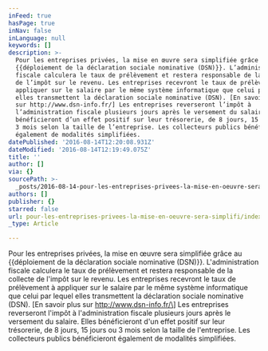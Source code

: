 ```yaml
---
inFeed: true
hasPage: true
inNav: false
inLanguage: null
keywords: []
description: >-
  Pour les entreprises privées, la mise en œuvre sera simplifiée grâce au
  {{déploiement de la déclaration sociale nominative (DSN)}}. L’administration
  fiscale calculera le taux de prélèvement et restera responsable de la collecte
  de l’impôt sur le revenu. Les entreprises recevront le taux de prélèvement à
  appliquer sur le salaire par le même système informatique que celui par lequel
  elles transmettent la déclaration sociale nominative (DSN). [En savoir plus
  sur http://www.dsn-info.fr/] Les entreprises reverseront l’impôt à
  l’administration fiscale plusieurs jours après le versement du salaire. Elles
  bénéficieront d’un effet positif sur leur trésorerie, de 8 jours, 15 jours ou
  3 mois selon la taille de l’entreprise. Les collecteurs publics bénéficieront
  également de modalités simplifiées.
datePublished: '2016-08-14T12:20:08.931Z'
dateModified: '2016-08-14T12:19:49.075Z'
title: ''
author: []
via: {}
sourcePath: >-
  _posts/2016-08-14-pour-les-entreprises-privees-la-mise-en-oeuvre-sera-simplifi.md
authors: []
publisher: {}
starred: false
url: pour-les-entreprises-privees-la-mise-en-oeuvre-sera-simplifi/index.html
_type: Article

---
```

Pour les entreprises privées, la mise en œuvre sera simplifiée grâce au {{déploiement de la déclaration sociale nominative (DSN)}}. L'administration fiscale calculera le taux de prélèvement et restera responsable de la collecte de l'impôt sur le revenu. Les entreprises recevront le taux de prélèvement à appliquer sur le salaire par le même système informatique que celui par lequel elles transmettent la déclaration sociale nominative (DSN). \[En savoir plus sur http://www.dsn-info.fr/\] Les entreprises reverseront l'impôt à l'administration fiscale plusieurs jours après le versement du salaire. Elles bénéficieront d'un effet positif sur leur trésorerie, de 8 jours, 15 jours ou 3 mois selon la taille de l'entreprise. Les collecteurs publics bénéficieront également de modalités simplifiées.